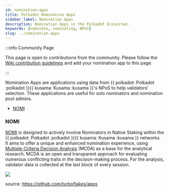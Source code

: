 ```yaml
---
id: nomination-apps
title: Polkadot Nomination Apps
sidebar_label: Nomination Apps
description: Nomination Apps in the Polkadot Ecosystem.
keywords: [nominate, nominating, NPoS]
slug: ../nomination-apps
---
```


:::info Community Page

This page is open to contributions from the community. Please follow the
[Wiki contribution guidelines](https://github.com/w3f/polkadot-wiki#contributing-to-documentation)
and add your nomination app to this page.

:::

Nomination Apps are applications using data from
{{ polkadot: Polkadot :polkadot }}{{ kusama: Kusama :kusama }}'s NPoS to help validators' selection.
These applications are useful for solo nominators and nomination pool admins.

- [NOMI](#nomi)

### NOMI

[NOMI](https://apps.turboflakes.io/?app=nomi) is designed to actively involve Nominators in Native
Staking within the {{ polkadot: Polkadot :polkadot }}{{ kusama: Kusama :kusama }} networks. It aims
to offer a unique and enhanced nomination experience, using
[Multiple-Criteria Decision Analysis](https://en.wikipedia.org/wiki/Multiple-criteria_decision_analysis)
(MCDA) as a base for the analytical research. MCDA is an open and transparent approach for
evaluating numerous conflicting traits in the decision-making process. For the analysis, validator
data is collected at the last block of every session.

[![](https://github.com/turboflakes/apps/blob/main/src/assets/nomi_dashboard.webp?raw=true)](https://turboflakes.io/)

source: https://github.com/turboflakes/apps
